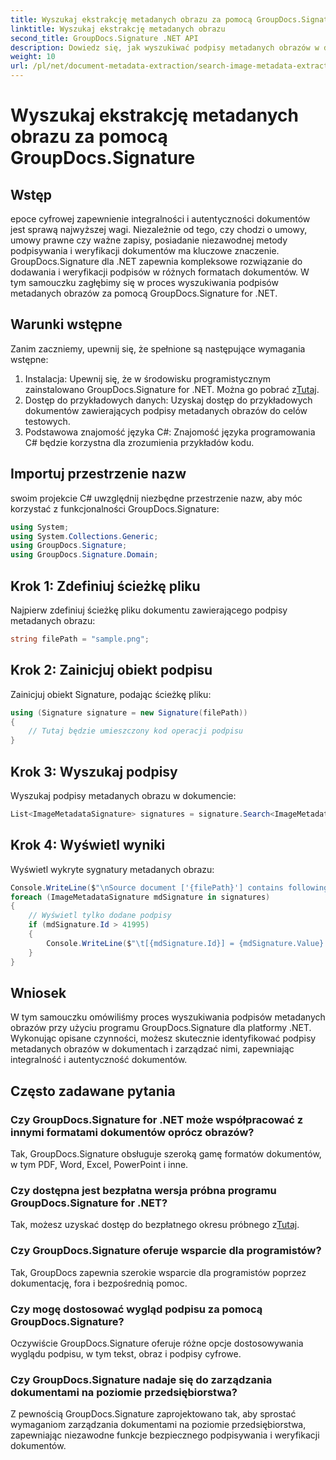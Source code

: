 ```yaml
---
title: Wyszukaj ekstrakcję metadanych obrazu za pomocą GroupDocs.Signature
linktitle: Wyszukaj ekstrakcję metadanych obrazu
second_title: GroupDocs.Signature .NET API
description: Dowiedz się, jak wyszukiwać podpisy metadanych obrazów w dokumentach przy użyciu programu GroupDocs.Signature for .NET. Bez wysiłku zwiększ integralność i autentyczność dokumentów.
weight: 10
url: /pl/net/document-metadata-extraction/search-image-metadata-extraction/
---
```


# Wyszukaj ekstrakcję metadanych obrazu za pomocą GroupDocs.Signature

## Wstęp
epoce cyfrowej zapewnienie integralności i autentyczności dokumentów jest sprawą najwyższej wagi. Niezależnie od tego, czy chodzi o umowy, umowy prawne czy ważne zapisy, posiadanie niezawodnej metody podpisywania i weryfikacji dokumentów ma kluczowe znaczenie. GroupDocs.Signature dla .NET zapewnia kompleksowe rozwiązanie do dodawania i weryfikacji podpisów w różnych formatach dokumentów. W tym samouczku zagłębimy się w proces wyszukiwania podpisów metadanych obrazów za pomocą GroupDocs.Signature for .NET. 
## Warunki wstępne
Zanim zaczniemy, upewnij się, że spełnione są następujące wymagania wstępne:
1.  Instalacja: Upewnij się, że w środowisku programistycznym zainstalowano GroupDocs.Signature for .NET. Można go pobrać z[Tutaj](https://releases.groupdocs.com/signature/net/).
2. Dostęp do przykładowych danych: Uzyskaj dostęp do przykładowych dokumentów zawierających podpisy metadanych obrazów do celów testowych.
3. Podstawowa znajomość języka C#: Znajomość języka programowania C# będzie korzystna dla zrozumienia przykładów kodu.

## Importuj przestrzenie nazw
swoim projekcie C# uwzględnij niezbędne przestrzenie nazw, aby móc korzystać z funkcjonalności GroupDocs.Signature:
```csharp
using System;
using System.Collections.Generic;
using GroupDocs.Signature;
using GroupDocs.Signature.Domain;
```
## Krok 1: Zdefiniuj ścieżkę pliku
Najpierw zdefiniuj ścieżkę pliku dokumentu zawierającego podpisy metadanych obrazu:
```csharp
string filePath = "sample.png";
```
## Krok 2: Zainicjuj obiekt podpisu
Zainicjuj obiekt Signature, podając ścieżkę pliku:
```csharp
using (Signature signature = new Signature(filePath))
{
    // Tutaj będzie umieszczony kod operacji podpisu
}
```
## Krok 3: Wyszukaj podpisy
Wyszukaj podpisy metadanych obrazu w dokumencie:
```csharp
List<ImageMetadataSignature> signatures = signature.Search<ImageMetadataSignature>(SignatureType.Metadata);
```
## Krok 4: Wyświetl wyniki
Wyświetl wykryte sygnatury metadanych obrazu:
```csharp
Console.WriteLine($"\nSource document ['{filePath}'] contains following signatures.");
foreach (ImageMetadataSignature mdSignature in signatures)
{
    // Wyświetl tylko dodane podpisy
    if (mdSignature.Id > 41995)
    {
        Console.WriteLine($"\t[{mdSignature.Id}] = {mdSignature.Value} ({mdSignature.Type})");
    }
}
```

## Wniosek
W tym samouczku omówiliśmy proces wyszukiwania podpisów metadanych obrazów przy użyciu programu GroupDocs.Signature dla platformy .NET. Wykonując opisane czynności, możesz skutecznie identyfikować podpisy metadanych obrazów w dokumentach i zarządzać nimi, zapewniając integralność i autentyczność dokumentów.
## Często zadawane pytania
### Czy GroupDocs.Signature for .NET może współpracować z innymi formatami dokumentów oprócz obrazów?
Tak, GroupDocs.Signature obsługuje szeroką gamę formatów dokumentów, w tym PDF, Word, Excel, PowerPoint i inne.
### Czy dostępna jest bezpłatna wersja próbna programu GroupDocs.Signature for .NET?
Tak, możesz uzyskać dostęp do bezpłatnego okresu próbnego z[Tutaj](https://releases.groupdocs.com/).
### Czy GroupDocs.Signature oferuje wsparcie dla programistów?
Tak, GroupDocs zapewnia szerokie wsparcie dla programistów poprzez dokumentację, fora i bezpośrednią pomoc.
### Czy mogę dostosować wygląd podpisu za pomocą GroupDocs.Signature?
Oczywiście GroupDocs.Signature oferuje różne opcje dostosowywania wyglądu podpisu, w tym tekst, obraz i podpisy cyfrowe.
### Czy GroupDocs.Signature nadaje się do zarządzania dokumentami na poziomie przedsiębiorstwa?
Z pewnością GroupDocs.Signature zaprojektowano tak, aby sprostać wymaganiom zarządzania dokumentami na poziomie przedsiębiorstwa, zapewniając niezawodne funkcje bezpiecznego podpisywania i weryfikacji dokumentów.